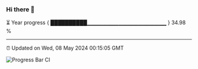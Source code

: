 ### Hi there 👋

⏳ Year progress { ██████████▁▁▁▁▁▁▁▁▁▁▁▁▁▁▁▁▁▁▁▁ } 34.98 %

---

⏰ Updated on Wed, 08 May 2024 00:15:05 GMT

![Progress Bar CI](https://github.com/liununu/liununu/workflows/Progress%20Bar%20CI/badge.svg)
